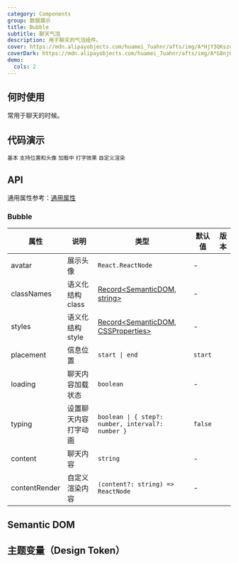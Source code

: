 ```yaml
---
category: Components
group: 数据展示
title: Bubble
subtitle: 聊天气泡
description: 用于聊天的气泡组件。
cover: https://mdn.alipayobjects.com/huamei_7uahnr/afts/img/A*HjY3QKszqFEAAAAAAAAAAAAADrJ8AQ/original
coverDark: https://mdn.alipayobjects.com/huamei_7uahnr/afts/img/A*G8njQogkGwAAAAAAAAAAAAAADrJ8AQ/original
demo:
  cols: 2
---
```


## 何时使用

常用于聊天的时候。

## 代码演示

<!-- prettier-ignore -->
<code src="./demo/basic.tsx">基本</code>
<code src="./demo/avatar-and-placement.tsx">支持位置和头像</code>
<code src="./demo/loading.tsx">加载中</code>
<code src="./demo/typing.tsx">打字效果</code>
<code src="./demo/contentRender.tsx">自定义渲染</code>

## API

通用属性参考：[通用属性](/docs/react/common-props)

### Bubble

| 属性          | 说明                 | 类型                                                | 默认值  | 版本 |
| ------------- | -------------------- | --------------------------------------------------- | ------- | ---- |
| avatar        | 展示头像             | `React.ReactNode`                                   | -       |      |
| classNames    | 语义化结构 class     | [Record<SemanticDOM, string>](#semantic-dom)        | -       |      |
| styles        | 语义化结构 style     | [Record<SemanticDOM, CSSProperties>](#semantic-dom) | -       |      |
| placement     | 信息位置             | `start \| end`                                      | `start` |      |
| loading       | 聊天内容加载状态     | `boolean`                                           | -       |      |
| typing        | 设置聊天内容打字动画 | `boolean \| { step?: number, interval?: number }`   | `false` |      |
| content       | 聊天内容             | `string`                                            | -       |      |
| contentRender | 自定义渲染内容       | `(content?: string) => ReactNode`                   | -       |      |

## Semantic DOM

<code src="./demo/_semantic.tsx" simplify="true"></code>

## 主题变量（Design Token）

<ComponentTokenTable component="Bubble"></ComponentTokenTable>
